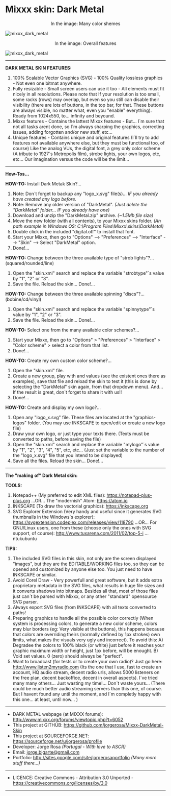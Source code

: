 # Mixxx skin: Dark Metal

<p align="center">In the image: Many color shemes</p>

<p align="center">
 
![mixxx_dark_metal](https://user-images.githubusercontent.com/5511928/30951578-ad43a4ee-a41b-11e7-9cc4-1d1be1ffcde7.jpg)

</p>

<p align="center">In the image: Overall features</p>

<p align="center">
  
![mixxx_dark_metal](https://user-images.githubusercontent.com/5511928/30951605-dd3ff47c-a41b-11e7-95bc-c33723fde798.jpg)

</p>

---------------------------------------------------------------------------------

**DARK METAL SKIN FEATURES:**

1) 100% Scalable Vector Graphics (SVG) - 100% Quality lossless graphics - Not even one bitmat anywhere.
2) Fully resizable - Small screen users can use it too - All elements must fit nicely in all resolutions. Please note that If your resolution is too small, some racks (rows) may overlap, but even so you still can disable their visibility (there are lots of buttons, in the top bar, for that. These buttons are always visible, no matter what, even you "enable" everything). Ready from 1024x550, to... infinity and beyound.
3) Mixxx features - Contains the lattest Mixxx features - But... I´m sure that not all tasks arent done, so I´m always sharping the graphics, correcting issues, adding forgotten and/or new stuff, etc...
4) Unique features - Contains unique and original features (I´ll try to add features not available anywhere else, but they must be functional too, of course) Like the analog VUs, the digital font, a grey only color scheme (A tribute to 1927´s Metropolis film), strobe lights, your own logos, etc, etc... Our imagination versus the code will be the limit...

---------------------------------------------------------------------------------

**How-Tos...**

**HOW-TO:** Install Dark Metak Skin?...
1) Note: Don´t forget to backup any "logo_x.svg" file(s)... *IF you already have created any logo before.*
2) Note: Remove any older version of "DarkMetal". *(Just delete the "DarkMetal" folder... IF you already have one)*
3) Download and unzip the "DarkMetal.zip" archive. *(~1.5Mb file size)*
4) Move the new folder (with all contents), to your Mixxx skins folder. *(An path example in Windows OS: C:\Program Files\Mixxx\skins\DarkMetal)*
5) Double click in the included "digital.otf" to install that font.
7) Start your Mixxx, then go to "Options" --> "Preferences" --> "Interface" --> "Skin" --> Select "DarkMetal" option.
8) Done!...

**HOW-TO:** Change between the three available type of "strob lights"?... (squared/rounded/line)
1) Open the "skin.xml" search and replace the variable "strobtype"´s value by "1", "2" or "3".
2) Save the file. Reload the skin... Done!...

**HOW-TO:** Change between the three available spinning "discs"?... (bobine/cd/vinyl)
1) Open the "skin.xml" search and replace the variable "spinnytype"´s value by "1", "2" or "3".
2) Save the file. Reload the skin... Done!...

**HOW-TO:** Select one from the many available color schemes?...
1) Start your Mixxx, then go to "Options" > "Preferences" > "Interface" > "Color scheme" > select a color from that list.
2) Done!...

**HOW-TO:** Create my own custom color scheme?...
1) Open the "skin.xml" file.
2) Create a new <Scheme> group, play with <HConst> and <SConst> values (see the existent ones there as examples), save that file and reload the skin to test it (this is done by selecting the "DarkMetal" skin again, from that dropdown menu). And... If the result is great, don´t forget to share it with us!!
3) Done!...

**HOW-TO:** Create and display my own logo?...
1) Open any "logo_x.svg" file. These files are located at the "graphics-logos" folder. (You may use INKSCAPE to open/edit or create a new logo file)
2) Draw your own logo, or just type your texts there. (Texts must be converted to paths, before saving the file)
3) Open the "skin.xml" search and replace the variable "mylogo"´s value by "1", "2", "3", "4", "5", etc, etc... (Just set the variable to the number of the "logo_x.svg" file that you intend to be displayed)
4) Save all the files. Reload the skin... Done!...

---------------------------------------------------------------------------------

**The "making of" Dark Metal skin:**

**TOOLS:**
1) Notepad++ (My preferred to edit XML files): https://notepad-plus-plus.org ...OR... The "modernish" Atom: https://atom.io
2) INKSCAPE (To draw the vectorial graphics): https://inkscape.org
3) SVG Explorer Extension (Very handy and useful since it generates SVG thumbnails in the Windows´s explorer): https://svgextension.codeplex.com/releases/view/118790 ...OR... For GNU/Linux users, one from these (choose only the ones with SVG support, of course): http://www.tuxarena.com/2011/02/top-5-i ... ntukubuntu

**TIPS:**
1) The included SVG files in this skin, not only are the screen displayed "images", but they are the EDITABLE/WORKING files too, so they can be opened and customized by anyone else too. You just need to have INKSCAPE or similar.
2) Avoid Corel Draw - Very powerfull and great software, but it adds extra proprietary metadata in the SVG files, what results in huge file sizes and it converts shadows into bitmaps. Besides all that, most of those files just can´t be parsed with Mixxx, or any other "standard" opensource SVG parser.
3) Always export SVG files (from INKSCAPE) with all texts converted to paths!
4) Preparing graphics to handle all the possible color <Schemes> correctly (When system is processing colors, to generate a new color scheme, colors may blur borders (eg: Very visible at the buttons), this happens because that colors are overriding theirs (normally defined by 1px strokes) own limits, what makes the visuals very ugly and incorrect). To avoid this: A) Degradee the colors to 100% black (or white) just before it reaches your graphic maximum width or height, just 1px before, will be enought. B) Void set <VConst> values. 0 (zero) should always be "perfect".
5) Want to broadcast (for tests or to create your own radio)? Just go here: http://www.listen2myradio.com (Its the one that I use, fast to create an account, HQ audio stream, decent radio urls, allows 5000 listeners on the free plan, decent backoffice, decent in overall aspects). I´ve tried many many others... Just wasting my time!... Don´t waste yours... (There could be much better audio streaming servers than this one, of course. But I havent found any until the moment, and I´m completly happy with this one... at least, until now... )

---------------------------------------------------------------------------------

- DARK METAL webpage (at MIXXX forums): http://www.mixxx.org/forums/viewtopic.php?t=6052
- This project at GITHUB: https://github.com/jorgerosa/Mixxx-DarkMetal-Skin
- This project at SOURCEFORGE.NET: https://sourceforge.net/u/jorgerosa/profile
- Developer: Jorge Rosa *(Portugal - With love to ASCR)*
- Email: jorge.bigarte@gmail.com
- Portfolio: http://sites.google.com/site/jorgerosaportfolio *(Many more stuff there...)*

---------------------------------------------------------------------------------

- LICENCE: Creative Commons - Attribution 3.0 Unported - https://creativecommons.org/licenses/by/3.0

---------------------------------------------------------------------------------
